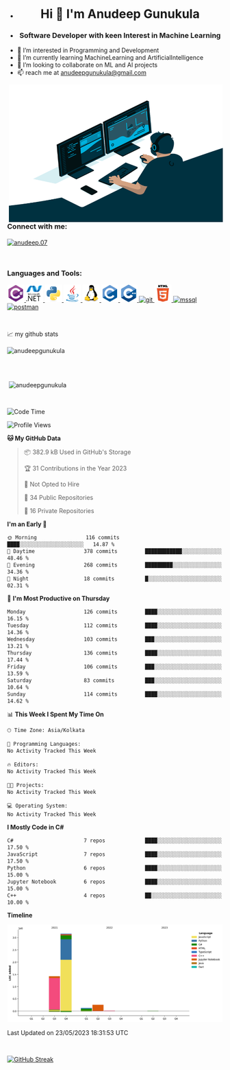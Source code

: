 - <h1 align="center">Hi 👋 I'm Anudeep Gunukula</h1>
- <h3 align="center">Software Developer with keen Interest in Machine Learning</h3>
- 👀 I’m interested in Programming and Development
- 🌱 I’m currently learning MachineLearning and ArtificialIntelligence
- 💞️ I’m looking to collaborate on ML and AI projects
- 📫 reach me at anudeepgunukula@gmail.com
<img align="right" alt="GIF" src="code.gif" width="500" height="320" />
<h3 align="left">Connect with me:</h3>
<p align="left">
<a href="https://instagram.com/anudeep.exe" target="blank"><img align="center" src="https://raw.githubusercontent.com/rahuldkjain/github-profile-readme-generator/master/src/images/icons/Social/instagram.svg" alt="anudeep.07" height="30" width="40" /></a>
</p>

<br>


<h3 align="left">Languages and Tools:</h3>
<p align="left"> 
   <a href="https://www.w3schools.com/cs/" target="_blank"> <img src="https://raw.githubusercontent.com/devicons/devicon/master/icons/csharp/csharp-original.svg" alt="csharp" width="40" height="40"/> </a><a href="https://dotnet.microsoft.com/" target="_blank"> <img src="https://raw.githubusercontent.com/devicons/devicon/master/icons/dot-net/dot-net-original-wordmark.svg" alt="dotnet" width="40" height="40"/> </a> 
  <a href="https://www.python.org" target="_blank"> <img src="https://raw.githubusercontent.com/devicons/devicon/master/icons/python/python-original.svg" alt="python" width="40" height="40"/> </a><a href="https://scikit-learn.org/" target="_blank">  <img src="https://raw.githubusercontent.com/devicons/devicon/master/icons/java/java-original.svg" alt="java" width="40" height="40"/> </a> <a href="https://www.linux.org/" target="_blank"> <img src="https://raw.githubusercontent.com/devicons/devicon/master/icons/linux/linux-original.svg" alt="linux" width="40" height="40"/> </a><a href="https://www.cprogramming.com/" target="_blank"> <img src="https://raw.githubusercontent.com/devicons/devicon/master/icons/c/c-original.svg" alt="c" width="40" height="40"/> </a> <a href="https://www.w3schools.com/cpp/" target="_blank"> <img src="https://raw.githubusercontent.com/devicons/devicon/master/icons/cplusplus/cplusplus-original.svg" alt="cplusplus" width="40" height="40"/> </a>  <a href="https://git-scm.com/" target="_blank"> <img src="https://www.vectorlogo.zone/logos/git-scm/git-scm-icon.svg" alt="git" width="40" height="40"/> </a> <a href="https://www.w3.org/html/" target="_blank"> <img src="https://raw.githubusercontent.com/devicons/devicon/master/icons/html5/html5-original-wordmark.svg" alt="html5" width="40" height="40"/> </a>  <a href="https://www.microsoft.com/en-us/sql-server" target="_blank"> <img src="https://www.svgrepo.com/show/303229/microsoft-sql-server-logo.svg" alt="mssql" width="40" height="40"/> </a> </a><a href="https://postman.com" target="_blank"> <img src="https://www.vectorlogo.zone/logos/getpostman/getpostman-icon.svg" alt="postman" width="40" height="40"/> </a>  </p>

<br>

📈 my github stats
<p><img align="center" src="https://github-readme-stats.vercel.app/api/top-langs/?username=AnudeepGunukula&layout=compact" alt="anudeepgunukula" /></p>
<br/>
<br>
<p>&nbsp;<img align="center" src="https://github-readme-stats.vercel.app/api?username=AnudeepGunukula&&show_icons=true&title_color=ffffff&icon_color=01ff0d&text_color=01e4ff&bg_color=151515" alt="anudeepgunukula" /></p>
<br>

<!--START_SECTION:waka-->
![Code Time](http://img.shields.io/badge/Code%20Time-471%20hrs%2017%20mins-blue)

![Profile Views](http://img.shields.io/badge/Profile%20Views-0-blue)

**🐱 My GitHub Data** 

> 📦 382.9 kB Used in GitHub's Storage 
 > 
> 🏆 31 Contributions in the Year 2023
 > 
> 🚫 Not Opted to Hire
 > 
> 📜 34 Public Repositories 
 > 
> 🔑 16 Private Repositories 
 > 
**I'm an Early 🐤** 

```text
🌞 Morning                116 commits         ████░░░░░░░░░░░░░░░░░░░░░   14.87 % 
🌆 Daytime                378 commits         ████████████░░░░░░░░░░░░░   48.46 % 
🌃 Evening                268 commits         █████████░░░░░░░░░░░░░░░░   34.36 % 
🌙 Night                  18 commits          █░░░░░░░░░░░░░░░░░░░░░░░░   02.31 % 
```
📅 **I'm Most Productive on Thursday** 

```text
Monday                   126 commits         ████░░░░░░░░░░░░░░░░░░░░░   16.15 % 
Tuesday                  112 commits         ████░░░░░░░░░░░░░░░░░░░░░   14.36 % 
Wednesday                103 commits         ███░░░░░░░░░░░░░░░░░░░░░░   13.21 % 
Thursday                 136 commits         ████░░░░░░░░░░░░░░░░░░░░░   17.44 % 
Friday                   106 commits         ███░░░░░░░░░░░░░░░░░░░░░░   13.59 % 
Saturday                 83 commits          ███░░░░░░░░░░░░░░░░░░░░░░   10.64 % 
Sunday                   114 commits         ████░░░░░░░░░░░░░░░░░░░░░   14.62 % 
```


📊 **This Week I Spent My Time On** 

```text
🕑︎ Time Zone: Asia/Kolkata

💬 Programming Languages: 
No Activity Tracked This Week

🔥 Editors: 
No Activity Tracked This Week

🐱‍💻 Projects: 
No Activity Tracked This Week

💻 Operating System: 
No Activity Tracked This Week
```

**I Mostly Code in C#** 

```text
C#                       7 repos             ████░░░░░░░░░░░░░░░░░░░░░   17.50 % 
JavaScript               7 repos             ████░░░░░░░░░░░░░░░░░░░░░   17.50 % 
Python                   6 repos             ████░░░░░░░░░░░░░░░░░░░░░   15.00 % 
Jupyter Notebook         6 repos             ████░░░░░░░░░░░░░░░░░░░░░   15.00 % 
C++                      4 repos             ██░░░░░░░░░░░░░░░░░░░░░░░   10.00 % 
```



**Timeline**

![Lines of Code chart](https://raw.githubusercontent.com/AnudeepGunukula/AnudeepGunukula/main/assets/bar_graph.png)


 Last Updated on 23/05/2023 18:31:53 UTC
<!--END_SECTION:waka-->


<br>
  


[![GitHub Streak](https://github-readme-streak-stats.herokuapp.com/?user=AnudeepGunukula&theme=dark)](https://git.io/streak-stats)


<!---
AnudeepGunukula/AnudeepGunukula is a ✨ special ✨ repository because its `README.md` (this file) appears on your GitHub profile.
You can click the Preview link to take a look at your changes.
--->
